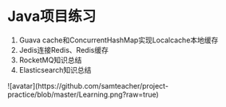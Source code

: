 # Java项目练习
<ol>
  <li>Guava cache和ConcurrentHashMap实现Localcache本地缓存</li>
  <li>Jedis连接Redis、Redis缓存</li>
  <li>RocketMQ知识总结</li>
  <li>Elasticsearch知识总结</li>
</ol>
<p>![avatar](https://github.com/samteacher/project-practice/blob/master/Learning.png?raw=true)</p>

